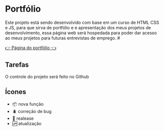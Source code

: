 # Portfólio

Este projeto está sendo desenvolvido com base em um curso de HTML CSS e JS, para que sirva de portfólio e e apresentação dos meus projetos de desenvolvimento, essa página web será hospedada para poder dar acesso ao meus projetos para futuras entrevistas de emprego.
#<p>
  <a href="http://rodrigolima.atwebpages.com/" target="_blank">👉 Página do portfólio 👈</a>
</p>

## Tarefas

O controle do projeto será feito no Github

## Ícones

- :package: nova função
- :beetle: correção de bug
- :checkered_flag: realease
- :up: atualização
